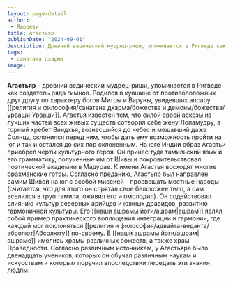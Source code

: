 ```yaml
---
layout: page-detail
author:
 - Яшодеви
title: агастьяр
publishDate: "2024-09-01"
description: Древний ведический мудрец-риши, упоминается в Ригведе как создатель ряда гимнов. Родился в кувшине от противоположных друг другу по характеру богов Митры и Варуны, увидевших апсару Урваши. Агастья известен тем, что силой своей аскезы из лучших частей всех живых существ сотворил себе жену Лопамудру, а горный хребет Виндхья, вознесшийся до небес и мешавший даже Солнцу, склонился перед ним, чтобы дать ему возможность пройти на юг и так и остался до сих пор склоненным. На юге Индии образ Агастьи приобрел черты культурного героя. Он принес туда тамильский язык и его грамматику, полученные им от Шивы и покровительствовал поэтической академии в Мадурае. К имени Агастья восходят многие брахманские готры.
tags:
 - санатана дхарма
image: 
---
```

**Агастьяр** - древний ведический мудрец-риши, упоминается в Ригведе как создатель ряда гимнов. Родился в кувшине от противоположных друг другу по характеру богов Митры и Варуны, увидевших апсару [[религия и философия/санатана дхарма/божества и демоны/божества/урваши|Урваши]]. Агастья известен тем, что силой своей аскезы из лучших частей всех живых существ сотворил себе жену Лопамудру, а горный хребет Виндхья, вознесшийся до небес и мешавший даже Солнцу, склонился перед ним, чтобы дать ему возможность пройти на юг и так и остался до сих пор склоненным. На юге Индии образ Агастьи приобрел черты культурного героя. Он принес туда тамильский язык и его грамматику, полученные им от Шивы и покровительствовал поэтической академии в Мадурае. К имени Агастья восходят многие брахманские готры.
Согласно преданию, Агастьяр был направлен самим Шивой на юг с особой миссией - просвещать местные народы (считается, что для этого он спрятал свое белокожее тело, а сам вселился в труп тамила, оживил его и омолодил). Он содействовал слиянию культур северных арийцев и южных дравидов, развитию гармоничной культуры. Его [[наши ашрамы йоги/ашрам|ашрам]] являл собой пример практического воплощения интеграции и гармонии, где каждый мог поклоняться [[религия и философия/адвайта-веданта/абсолют|Абсолюту]] по-своему. В [[наши ашрамы йоги/ашрам|ашраме]] имелись храмы различных божеств, а также храм Праведности. Согласно различным источникам, у Агастьяра было двенадцать учеников, которых он обучал различным наукам и искусствам и которым поручил впоследствии передать эти знания людям.


